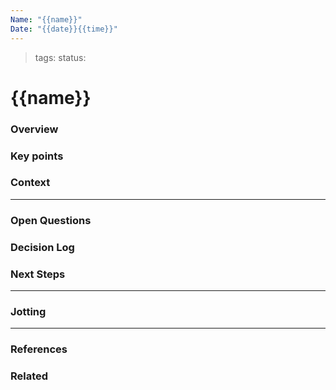 ```yaml
---
Name: "{{name}}"
Date: "{{date}}{{time}}"
---
```

> tags: 
> status: 

# {{name}}

### Overview



### Key points



### Context



---

### Open Questions



### Decision Log



### Next Steps



---

### Jotting



---

### References



### Related

